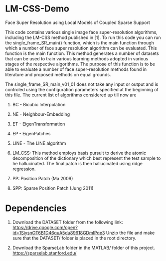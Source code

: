 # LM-CSS-Demo
Face Super Resolution using Local Models of Coupled Sparse Support

This code contains various single image face super-resolution algorithms, including the LM-CSS method published in [1].
To run this code you can run the single_frame_SR_main() function, which is the main function through which a number of 
face super resolution algorithm can be evaluated. This function is the main function. This method generates a number 
of datasets that can be used to train various learning methods adopted in various stages of the respective algorithms. 
The purpose of this function is to be able to evaluate a number of face super-resolution methods found in literature 
and proposed methods on equal grounds.

The single_frame_SR_main_v01_01 does not take any input or output and is controled using the configuration parameters 
specified at the beginning of this file. The current list of algorithms considered up till now are 

1. BC - Bicubic Interpolation

2. NE - Neighbour-Embedding

3. ET - EigenTransformation

4. EP - EigenPatches

5. LINE - The LINE algorithm

6. LM_CSS: This method employs basis pursuit to derive the atomic decomposition of the dictionary which best represent the test sample to
he hallucinated. The final patch is then hallucinated using ridge  regression.

7. PP: Position Patch (Ma 2009)

8. SPP: Sparse Position Patch (Jung 2011)

# Dependencies

1.  Download the DATASET folder from the following link: https://drive.google.com/open?id=1SiysnOT6B1D46quA5du89618GDmIPqe3
    Unzip the file and make sure that the DATASET/ folder is placed in the root directory.

2. Download the SparseLab folder in the MATLAB/ folder of this project. https://sparselab.stanford.edu/
